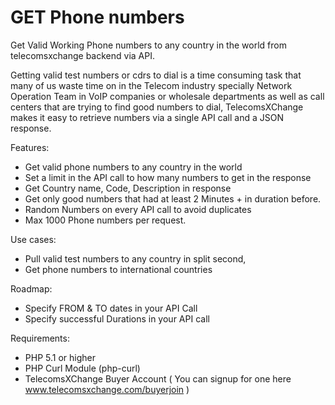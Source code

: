 # GET Phone numbers
Get Valid Working Phone numbers to any country in the world from telecomsxchange backend via API.

Getting valid test numbers or cdrs to dial is a time consuming task that many of us waste time on in the Telecom industry specially Network Operation Team in VoIP companies or wholesale departments as well as call centers that are trying to find good numbers to dial, TelecomsXChange makes it easy to retrieve numbers via a single API call and a JSON response.

Features:

- Get valid phone numbers to any country in the world
- Set a limit in the API call to how many numbers to get in the response
- Get Country name, Code, Description in response
- Get only good numbers that had at least 2 Minutes + in duration before.
- Random Numbers on every API call to avoid duplicates
- Max 1000 Phone numbers per request.

Use cases:

- Pull valid test numbers to any country in split second,
- Get phone numbers to international countries

Roadmap:

- Specify FROM & TO dates in your API Call
- Specify successful Durations in your API call

Requirements:

- PHP 5.1 or higher
- PHP Curl Module (php-curl)
- TelecomsXChange Buyer Account ( You can signup for one here www.telecomsxchange.com/buyerjoin )
